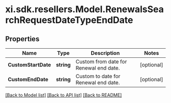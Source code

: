 # xi.sdk.resellers.Model.RenewalsSearchRequestDateTypeEndDate

## Properties

Name | Type | Description | Notes
------------ | ------------- | ------------- | -------------
**CustomStartDate** | **string** | Custom from date for Renewal end date. | [optional] 
**CustomEndDate** | **string** | Custom to date for Renewal end date. | [optional] 

[[Back to Model list]](../README.md#documentation-for-models) [[Back to API list]](../README.md#documentation-for-api-endpoints) [[Back to README]](../README.md)

